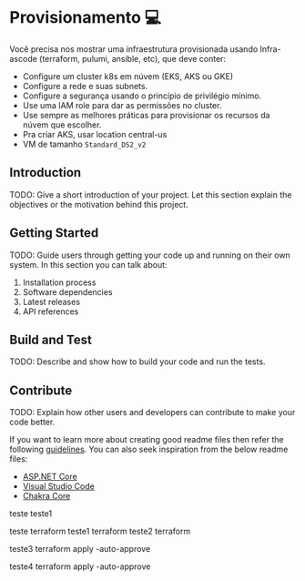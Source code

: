 # Provisionamento 💻

 Você precisa nos mostrar uma infraestrutura provisionada usando Infra-ascode (terraform, pulumi, ansible, etc), que deve conter:
- Configure um cluster k8s em núvem (EKS, AKS ou GKE)
- Configure a rede e suas subnets.
- Configure a segurança usando o princípio de privilégio mínimo.
- Use uma IAM role para dar as permissões no cluster.
- Use sempre as melhores práticas para provisionar os recursos da núvem que escolher.
- Pra criar AKS, usar location central-us
- VM de tamanho `Standard_DS2_v2`


## Introduction 
TODO: Give a short introduction of your project. Let this section explain the objectives or the motivation behind this project. 

## Getting Started
TODO: Guide users through getting your code up and running on their own system. In this section you can talk about:
1.	Installation process
2.	Software dependencies
3.	Latest releases
4.	API references

## Build and Test
TODO: Describe and show how to build your code and run the tests. 

## Contribute
TODO: Explain how other users and developers can contribute to make your code better. 

If you want to learn more about creating good readme files then refer the following [guidelines](https://docs.microsoft.com/en-us/azure/devops/repos/git/create-a-readme?view=azure-devops). You can also seek inspiration from the below readme files:
- [ASP.NET Core](https://github.com/aspnet/Home)
- [Visual Studio Code](https://github.com/Microsoft/vscode)
- [Chakra Core](https://github.com/Microsoft/ChakraCore)

teste
teste1

teste terraform
teste1 terraform
teste2 terraform

teste3 terraform apply -auto-approve

teste4 terraform apply -auto-approve